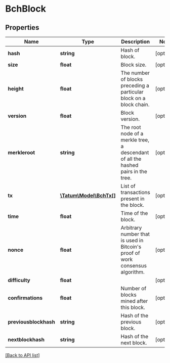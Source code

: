 # BchBlock

## Properties

Name | Type | Description | Notes
------------ | ------------- | ------------- | -------------
**hash** | **string** | Hash of block. | [optional]
**size** | **float** | Block size. | [optional]
**height** | **float** | The number of blocks preceding a particular block on a block chain. | [optional]
**version** | **float** | Block version. | [optional]
**merkleroot** | **string** | The root node of a merkle tree, a descendant of all the hashed pairs in the tree. | [optional]
**tx** | [**\Tatum\Model\BchTx[]**](BchTx.md) | List of transactions present in the block. | [optional]
**time** | **float** | Time of the block. | [optional]
**nonce** | **float** | Arbitrary number that is used in Bitcoin&#39;s proof of work consensus algorithm. | [optional]
**difficulty** | **float** |  | [optional]
**confirmations** | **float** | Number of blocks mined after this block. | [optional]
**previousblockhash** | **string** | Hash of the previous block. | [optional]
**nextblockhash** | **string** | Hash of the next block. | [optional]

[[Back to API list]](../../README.md#api-endpoints)

